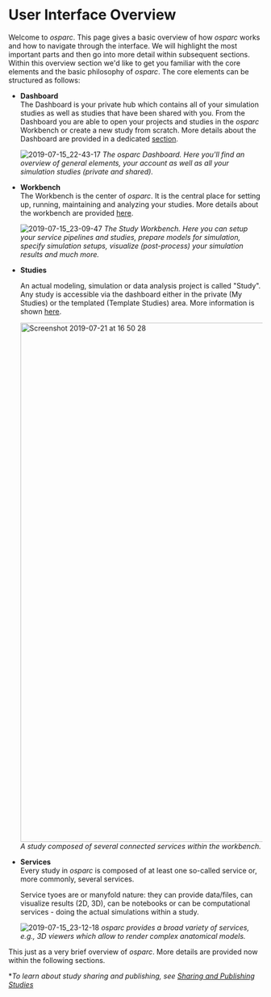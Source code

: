 # User Interface Overview

Welcome to *osparc*. This page gives a basic overview of how *osparc* works and how to navigate through the interface. We will highlight the most important parts and then go into more detail within subsequent sections. Within this overview section we'd like to get you familiar with the core elements and the basic philosophy of *osparc*. The core elements can be structured as follows:

* **Dashboard** <br/>
  The Dashboard is your private hub which contains all of your simulation studies as well as studies that have been shared with you. From the Dashboard you are able to open your projects and studies in the *osparc* Workbench or create a new study from scratch. More details about the Dashboard are provided in a dedicated [section](/docs/platform_introduction/core_elements/dashboard.md).

    ![2019-07-15_22-43-17](../../../_media/dashboard_plain.png)
    _The *osparc* Dashboard. Here you'll find an overview of general elements, your account as well as all your simulation studies (private and shared)._

* **Workbench** <br/>
  The Workbench is the center of *osparc*. It is the central place for setting up, running, maintaining and analyzing your studies. More details about the workbench are provided [here](/docs/platform_introduction/core_elements/studies?id=study-workbench).

  ![2019-07-15_23-09-47](../../../_media/workbench.png)
    *The Study Workbench. Here you can setup your service pipelines and studies, prepare models for simulation, specify simulation setups, visualize (post-process) your simulation results and much more.*

* **Studies** <br/>

    An actual modeling, simulation or data analysis project is called "Study". Any study is accessible via the dashboard either in the private (My Studies) or the templated (Template Studies) area. More information is shown [here](/docs/platform_introduction/core_elements/studies.md).

    <img width="1028" alt="Screenshot 2019-07-21 at 16 50 28" src="https://user-images.githubusercontent.com/32800795/61592758-abca7000-abd7-11e9-9a74-e2917ffc5cba.png"> <br/>
    *A study composed of several connected services within the workbench.*


* **Services** <br/>
  Every study in *osparc* is composed of at least one so-called service or, more commonly, several services.

  Service tyoes are or manyfold nature: they can provide data/files, can visualize results (2D, 3D), can be notebooks or can be computational services - doing the actual simulations within a study.

  ![2019-07-15_23-12-18](https://user-images.githubusercontent.com/32800795/61249895-a3e17a80-a756-11e9-9dcf-dbf5e28f39b5.jpeg)
  *osparc provides a broad variety of services, e.g., 3D viewers which allow to render complex anatomical models.*

This just as a very brief overview of *osparc*. More details are provided now within the following sections.

**To learn about study sharing and publishing, see [Sharing and Publishing Studies](/docs/setting_up___running_a_study/sharestudy.md)*